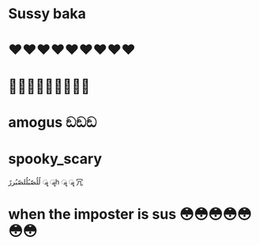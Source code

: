 # Sussy baka
# ❤️️❤️️❤️️❤️️❤️️❤️️❤️️❤️️❤️️
# 👨‍👨‍👦👨‍👨‍👦👨‍👨‍👦
# amogus ඞඞඞ
# spooky_scary
لُلُصّبُلُلصّبُررً ॣ ॣh ॣ ॣ 冗
# when the imposter is sus 😳😳😳😳😳😳😳